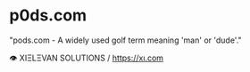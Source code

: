 # p0ds.com

"pods.com - A widely used golf term meaning 'man' or 'dude'."

👁 XIΞLΞVAN SOLUTIONS / https://xı.com